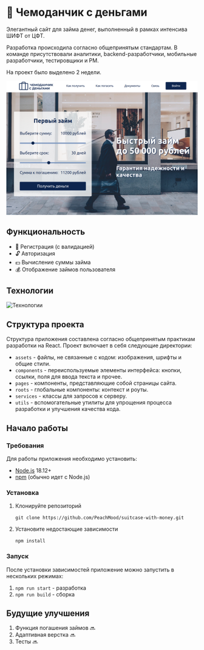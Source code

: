 # 💼 Чемоданчик с деньгами
Элегантный сайт для займа денег, выполненный в рамках интенсива ШИФТ от ЦФТ.

Разработка происходила согласно общепринятым стандартам. В команде присутствовали аналитики, backend-разработчики, мобильные разработчики, тестировщики и PM.

На проект было выделено 2 недели.

![Фотография проекта](./src/assets/images/project.png)

## Функциональность
* 👤 Регистрация (с валидацией)
* 🔓 Авторизация
* 💵 Вычисление суммы займа
* 💰 Отображение займов пользователя

## Технологии
![Технологии](https://skillicons.dev/icons?i=html,css,scss,ts,react,)

## Структура проекта
Структура приложения составлена согласно общепринятым практикам разработки на React. Проект включает в себя следующие директории:
- `assets` - файлы, не связанные с кодом: изображения, шрифты и общие стили.
- `components` - переиспользуемые элементы интерфейса: кнопки, ссылки, поля для ввода текста и прочее.
- `pages` - компоненты, представляющие собой страницы сайта.
- `roots` - глобальные компоненты: контекст и роуты.
- `services` - классы для запросов к серверу.
- `utils` - вспомогательные утилиты для упрощения процесса разработки и улучшения качества кода.

## Начало работы
### Требования
Для работы приложения необходимо установить:
* [Node.js](https://nodejs.org/ru/blog/release/v18.12.0) 18.12+
* [npm](https://docs.npmjs.com/downloading-and-installing-node-js-and-npm) (обычно идет с Node.js)
### Установка
1. Клонируйте репозиторий
   ```
   git clone https://github.com/PeachMood/suitcase-with-money.git
   ```
2. Установите недостающие зависимости
   ```
   npm install
   ```
### Запуск
После установки зависимостей приложение можно запустить в нескольких режимах:
1. `npm run start` - разработка
2. `npm run build` - сборка

## Будущие улучшения
1. Функция погашения займов 🔜
2. Адаптивная верстка 🔜
3. Тесты 🔜
